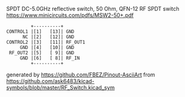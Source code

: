 SPDT DC-5.0GHz reflective switch, 50 Ohm, QFN-12
RF SPDT switch
https://www.minicircuits.com/pdfs/MSW2-50+.pdf


	         +----------+
	CONTROL1 |[1]   [13]| GND
	      NC |[2]   [12]| GND
	CONTROL2 |[3]   [11]| RF_OUT1
	     GND |[4]   [10]| GND
	 RF_OUT2 |[5]   [ 9]| GND
	     GND |[6]   [ 8]| RF_IN
	         +----------+


generated by https://github.com/FBEZ/Pinout-AsciiArt from https://github.com/ask6483/kicad-symbols/blob/master/RF_Switch.kicad_sym